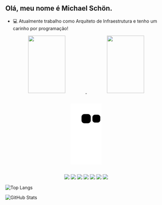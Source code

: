 ## Olá, meu nome é Michael Schön.

- 💻 Atualmente trabalho como Arquiteto de Infraestrutura e tenho um carinho por programação!

<div align="center">
  
  <a href="https://github.com/michaelschon" onmouseover="this.style.textDecoration='none'">
    <img height="180em" width="48%" src="https://github-readme-stats.vercel.app/api?username=michaelschon&show_icons=true&theme=omni&include_all_commits=true&count_private=true" />
    <img height="180em" width="48%" src="https://github-readme-stats.vercel.app/api/top-langs/?username=michaelschon&layout=compact&langs_count=7&theme=omni" />
  </a>
  
##
  
  <img align="center" src="https://github.com/michaelschon/michaelschon/blob/output/github-contribution-grid-snake.svg" />
    
</div> 

##

<div align="center">
     
  <a href="https://www.instagram.com/michael_schon/" target="_blank"><img src="https://img.shields.io/badge/-Instagram-%23E4405F?style=for-the-badge&logo=instagram&logoColor=white" target="_blank"></a>
  <a href="https://www.linkedin.com/in/michael-sch%C3%B6n-76251889/" target="_blank"><img src="https://img.shields.io/badge/-LinkedIn-%230077B5?style=for-the-badge&logo=linkedin&logoColor=white" target="_blank"></a>
  <a href="https://www.youtube.com/channel/UCseFfGsDk8OKlWYZPrL5fRA" target="_blank"><img src="https://img.shields.io/badge/YouTube-FF0000?style=for-the-badge&logo=youtube&logoColor=white" target="_blank"></a>
  <a href="https://www.facebook.com/mihschon" target="_blank"><img src="https://img.shields.io/badge/Facebook-1877F2?style=for-the-badge&logo=facebook&logoColor=white" target="_blank"></a>
  <a href="https://web.whatsapp.com/send?phone=5519999222004" target="_blank"><img src="https://img.shields.io/badge/WhatsApp-25D366?style=for-the-badge&logo=whatsapp&logoColor=white" target="_blank"></a>
  <a href="https://www.python.org/" target="_blank"><img src="https://img.shields.io/badge/Python-3776AB?style=for-the-badge&logo=python&logoColor=white" target="_blank"></a>
  <a href="https://getfedora.org/" target="_blank"><img src="https://img.shields.io/badge/Fedora-294172?style=for-the-badge&logo=fedora&logoColor=white" target="_blank"></a>
       
</div>

![Top Langs](https://github-readme-stats-git-masterrstaa-rickstaa.vercel.app/api/top-langs/?username=schmidtronaldo&bg_color=000&border_color=30A3DC&title_color=E94D5F&text_color=FFF)

![GitHub Stats](https://github-readme-stats.vercel.app/api?username=schmidtronaldo&theme=transparent&bg_color=000&border_color=30A3DC&show_icons=true&icon_color=30A3DC&title_color=3DF656&text_color=F5F918)

  <!-- 
  <a href="https://www.redhat.com/pt-br" target="_blank"><img src="https://img.shields.io/badge/Red%20Hat-EE0000?style=for-the-badge&logo=redhat&logoColor=white" target="_blank"></a>
<a href="" target="_blank"><img src="" target="_blank"></a>
  <a href="" target="_blank"><img src="" target="_blank"></a>
  
  Badges: https://dev.to/envoy_/150-badges-for-github-pnk
  Icon: https://emojiterra.com/pt/poodle/ e https://emojipedia.org/pt/bolsa-de-m%C3%A3o/
  Readme: https://readme.so/pt/editor
  
  -->
